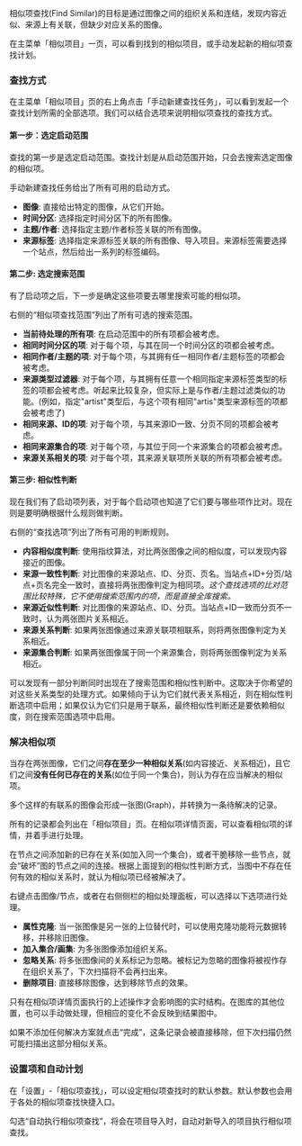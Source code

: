 相似项查找(Find Similar)的目标是通过图像之间的组织关系和连结，发现内容近似、来源上有关联，但缺少对应关系的图像。

在主菜单「相似项目」一页，可以看到找到的相似项目，或手动发起新的相似项查找计划。

### 查找方式

在主菜单「相似项目」页的右上角点击「手动新建查找任务」，可以看到发起一个查找计划所需的全部选项。我们可以结合选项来说明相似项查找的查找方式。

#### 第一步：选定启动范围

查找的第一步是选定启动范围。查找计划是从启动范围开始，只会去搜索选定图像的相似项。

手动新建查找任务给出了所有可用的启动方式。
* **图像**: 直接给出特定的图像，从它们开始。
* **时间分区**: 选择指定时间分区下的所有图像。
* **主题/作者**: 选择指定主题/作者标签关联的所有图像。
* **来源标签**: 选择指定来源标签关联的所有图像、导入项目。来源标签需要选择一个站点，然后给出一系列的标签编码。

#### 第二步: 选定搜索范围

有了启动项之后，下一步是确定这些项要去哪里搜索可能的相似项。

右侧的“相似项查找范围”列出了所有可选的搜索范围。
* **当前待处理的所有项**: 在启动范围中的所有项都会被考虑。
* **相同时间分区的项**: 对于每个项，与其在同一个时间分区的项都会被考虑。
* **相同作者/主题的项**: 对于每个项，与其拥有任一相同作者/主题标签的项都会被考虑。
* **来源类型过滤器**: 对于每个项，与其拥有任意一个相同指定来源标签类型的标签的项都会被考虑。听起来比较复杂，但实际上是与作者/主题过滤类似的功能。(例如，指定"artist"类型后，与这个项有相同"artis"类型来源标签的项都会被考虑了)
* **相同来源、ID的项**: 对于每个项，与其来源ID一致、分页不同的项都会被考虑。
* **相同来源集合的项**: 对于每个项，与其位于同一个来源集合的项都会被考虑。
* **来源关系相关的项**: 对于每个项，其来源关联项所关联的所有项都会被考虑。

#### 第三步: 相似性判断

现在我们有了启动项列表，对于每个启动项也知道了它们要与哪些项作比对。现在则是要明确根据什么规则做判断。

右侧的“查找选项”列出了所有可用的判断规则。
* **内容相似度判断**: 使用指纹算法，对比两张图像之间的相似度，可以发现内容接近的图像。
* **来源一致性判断**: 对比图像的来源站点、ID、分页、页名。当站点+ID+分页/站点+页名完全一致时，直接将两张图像判定为相同项。_这个查找选项的比对范围比较特殊，它不使用搜索范围内的项，而是直接全库搜索。_
* **来源近似性判断**: 对比图像的来源站点、ID、分页。当站点+ID一致而分页不一致时，认为两张图片关系相近。
* **来源关系判断**: 如果两张图像通过来源关联项相联系，则将两张图像判定为关系相近。
* **来源集合判断**: 如果两张图像属于同一个来源集合，则将两张图像判定为关系相近。

可以发现有一部分判断同时出现在了搜索范围和相似性判断中。这取决于你希望的对这些关系类型的处理方式。如果倾向于认为它们就代表关系相近，则在相似性判断选项中启用；如果仅认为它们只是用于联系，最终相似性判断还是要依赖相似度，则在搜索范围选项中启用。

### 解决相似项

当存在两张图像，它们之间**存在至少一种相似关系**(如内容接近、关系相近)，且它们之间**没有任何已存在的关系**(如位于同一个集合)，则认为存在应当解决的相似项。  

多个这样的有联系的图像会形成一张图(Graph)，并转换为一条待解决的记录。  

所有的记录都会列出在「相似项目」页。在相似项详情页面，可以查看相似项的详情，并着手进行处理。  

在节点之间添加新的已存在关系(如加入同一个集合)，或者干脆移除一些节点，就会“破坏”图的节点之间的连接。根据上面提到的相似性判断方式，当图中不存在任何有效的相似关系时，就认为相似项已经被解决了。

右键点击图像/节点，或者在右侧侧栏的相似处理面板，可以选择以下选项进行处理。
* **属性克隆**: 当一张图像是另一张的上位替代时，可以使用克隆功能将元数据转移，并移除旧图像。
* **加入集合/画集**: 为多张图像添加组织关系。
* **忽略关系**: 将多张图像间的关系标记为忽略。被标记为忽略的图像将被视作存在组织关系了，下次扫描将不会再扫出来。
* **删除项目**: 直接移除图像，达到移除节点的效果。

只有在相似项详情页面执行的上述操作才会影响图的实时结构。在图库的其他位置，也可以手动做处理，但相应的变化不会反映到结果图中。

如果不添加任何解决方案就点击“完成”，这条记录会被直接移除，但下次扫描仍然可能扫描出这部分相似关系。

### 设置项和自动计划

在「设置」-「相似项查找」，可以设定相似项查找时的默认参数。默认参数也会用于各处的相似项查找快捷入口。

勾选“自动执行相似项查找”，将会在项目导入时，自动对新导入的项目执行相似项查找。
